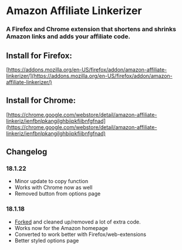 # Amazon Affiliate Linkerizer
### A Firefox and Chrome extension that shortens and shrinks Amazon links and adds your affiliate code.

## Install for Firefox:
[https://addons.mozilla.org/en-US/firefox/addon/amazon-affiliate-linkerizer/](https://addons.mozilla.org/en-US/firefox/addon/amazon-affiliate-linkerizer/)

## Install for Chrome:
[https://chrome.google.com/webstore/detail/amazon-affiliate-linkeriz/ienfbnlpkangilghbiipkfiibnfgfnad](https://chrome.google.com/webstore/detail/amazon-affiliate-linkeriz/ienfbnlpkangilghbiipkfiibnfgfnad)

## Changelog

### 18.1.22
* Minor update to copy function
* Works with Chrome now as well
* Removed button from options page

### 18.1.18
* [Forked](https://github.com/bxio/Amazon-Affiliate-Chrome-Extension) and cleaned up/removed a lot of extra code.
* Works now for the Amazon homepage
* Converted to work better with Firefox/web-extensions
* Better styled options page